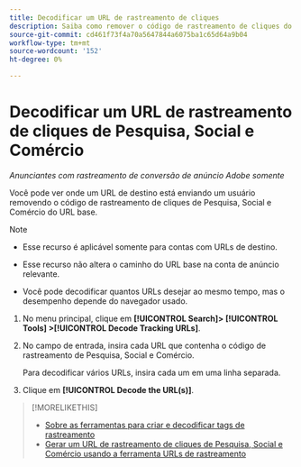 ```yaml
---
title: Decodificar um URL de rastreamento de cliques
description: Saiba como remover o código de rastreamento de cliques do Search, Social e Commerce de um URL de base.
source-git-commit: cd461f73f4a70a5647844a6075ba1c65d64a9b04
workflow-type: tm+mt
source-wordcount: '152'
ht-degree: 0%

---
```


# Decodificar um URL de rastreamento de cliques de Pesquisa, Social e Comércio

*Anunciantes com rastreamento de conversão de anúncio Adobe somente*

Você pode ver onde um URL de destino está enviando um usuário removendo o código de rastreamento de cliques de Pesquisa, Social e Comércio do URL base.

>[!NOTE]
>
>* Esse recurso é aplicável somente para contas com URLs de destino.
>
>* Esse recurso não altera o caminho do URL base na conta de anúncio relevante.
>
>* Você pode decodificar quantos URLs desejar ao mesmo tempo, mas o desempenho depende do navegador usado.


1. No menu principal, clique em **[!UICONTROL Search]> [!UICONTROL Tools] >[!UICONTROL Decode Tracking URLs]**.

1. No campo de entrada, insira cada URL que contenha o código de rastreamento de Pesquisa, Social e Comércio.

   Para decodificar vários URLs, insira cada um em uma linha separada.

1. Clique em **[!UICONTROL Decode the URL(s)]**.

>[!MORELIKETHIS]
>
>* [Sobre as ferramentas para criar e decodificar tags de rastreamento](tracking-tools-about.md)
>* [Gerar um URL de rastreamento de cliques de Pesquisa, Social e Comércio usando a ferramenta URLs de rastreamento](click-tracking-url-generate.md)


